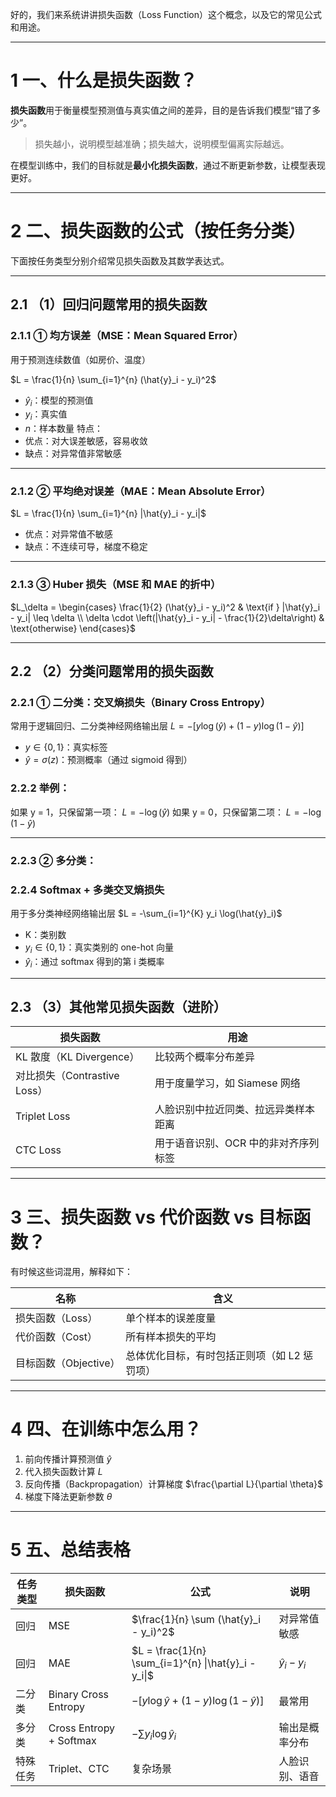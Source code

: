 好的，我们来系统讲讲损失函数（Loss Function）这个概念，以及它的常见公式和用途。

---

# 1 **一、什么是损失函数？**  

**损失函数**用于衡量模型预测值与真实值之间的差异，目的是告诉我们模型“错了多少”。

> 损失越小，说明模型越准确；损失越大，说明模型偏离实际越远。

在模型训练中，我们的目标就是**最小化损失函数**，通过不断更新参数，让模型表现更好。

---

# 2 **二、损失函数的公式（按任务分类）**

下面按任务类型分别介绍常见损失函数及其数学表达式。

---

## 2.1 **（1）回归问题常用的损失函数**
### 2.1.1 **① 均方误差（MSE：Mean Squared Error）**
用于预测连续数值（如房价、温度）

$L = \frac{1}{n} \sum_{i=1}^{n} (\hat{y}_i - y_i)^2$
- $\hat{y}_i$：模型的预测值
- $y_i$：真实值
- $n$：样本数量
特点：
- 优点：对大误差敏感，容易收敛
- 缺点：对异常值非常敏感

---

### 2.1.2 **② 平均绝对误差（MAE：Mean Absolute Error）**

$L = \frac{1}{n} \sum_{i=1}^{n} |\hat{y}_i - y_i|$
- 优点：对异常值不敏感
- 缺点：不连续可导，梯度不稳定

---

### 2.1.3 **③ Huber 损失（MSE 和 MAE 的折中）**

$L_\delta = \begin{cases} \frac{1}{2} (\hat{y}_i - y_i)^2 & \text{if } |\hat{y}_i - y_i| \leq \delta \\ \delta \cdot \left(|\hat{y}_i - y_i| - \frac{1}{2}\delta\right) & \text{otherwise} \end{cases}$

---

## 2.2 **（2）分类问题常用的损失函数**

### 2.2.1 **① 二分类：交叉熵损失（Binary Cross Entropy）**

常用于逻辑回归、二分类神经网络输出层
$L = -\left[ y \log(\hat{y}) + (1 - y) \log(1 - \hat{y}) \right]$
- $y \in \{0, 1\}$：真实标签
- $\hat{y} = \sigma(z)$：预测概率（通过 sigmoid 得到）

### 2.2.2 **举例：**

如果 y = 1，只保留第一项：
$L = -\log(\hat{y})$
如果 y = 0，只保留第二项：
$L = -\log(1 - \hat{y})$

---

### 2.2.3 **② 多分类：**

### 2.2.4 **Softmax + 多类交叉熵损失**

用于多分类神经网络输出层
$L = -\sum_{i=1}^{K} y_i \log(\hat{y}_i)$
- K：类别数
- $y_i \in \{0,1\}$：真实类别的 one-hot 向量
- $\hat{y}_i$：通过 softmax 得到的第 i 类概率

---

## 2.3 **（3）其他常见损失函数（进阶）**

|**损失函数**|**用途**|
|---|---|
|KL 散度（KL Divergence）|比较两个概率分布差异|
|对比损失（Contrastive Loss）|用于度量学习，如 Siamese 网络|
|Triplet Loss|人脸识别中拉近同类、拉远异类样本距离|
|CTC Loss|用于语音识别、OCR 中的非对齐序列标签|

---

# 3 **三、损失函数 vs 代价函数 vs 目标函数？**

有时候这些词混用，解释如下：

|**名称**|**含义**|
|---|---|
|损失函数（Loss）|单个样本的误差度量|
|代价函数（Cost）|所有样本损失的平均|
|目标函数（Objective）|总体优化目标，有时包括正则项（如 L2 惩罚项）|

---

# 4 **四、在训练中怎么用？**

1. 前向传播计算预测值 $\hat{y}$
2. 代入损失函数计算 $L$
3. 反向传播（Backpropagation）计算梯度 $\frac{\partial L}{\partial \theta}$
4. 梯度下降法更新参数 $\theta$

---

# 5 **五、总结表格**

| **任务类型** | **损失函数**                | **公式**                                               | **说明**            |
| -------- | ----------------------- | ---------------------------------------------------- | ----------------- |
| 回归       | MSE                     | $\frac{1}{n} \sum (\hat{y}_i - y_i)^2$               | 对异常值敏感            |
| 回归       | MAE                     | $L = \frac{1}{n} \sum_{i=1}^{n} \|\hat{y}_i - y_i\|$ | $\hat{y}_i - y_i$ |
| 二分类      | Binary Cross Entropy    | $-[y \log \hat{y} + (1 - y)\log(1 - \hat{y})]$       | 最常用               |
| 多分类      | Cross Entropy + Softmax | $-\sum y_i \log \hat{y}_i$                           | 输出是概率分布           |
| 特殊任务     | Triplet、CTC             | 复杂场景                                                 | 人脸识别、语音           |
